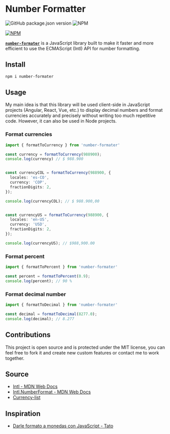 # Number Formatter

![GitHub package.json version](https://img.shields.io/github/package-json/v/dany-eduard/number-formater)
![NPM](https://img.shields.io/npm/l/number-formater)


[![NPM](https://nodei.co/npm/number-formater.png?downloads=true&downloadRank=true&stars=true)](https://nodei.co/npm/number-formater/)


[**`number-formater`**](https://www.npmjs.com/package/number-formater) is a JavaScript library built to make it faster and more efficient to use the ECMAScript (Intl) API for number formatting.

## Install

```zsh
npm i number-formater
```

## Usage

My main idea is that this library will be used client-side in JavaScript projects (Angular, React, Vue, etc.) to display decimal numbers and format currencies accurately and precisely without writing too much repetitive code. However, it can also be used in Node projects.  

### Format currencies  

```ts
import { formatToCurrency } from 'number-formater'

const currency = formatToCurrency(988900);
console.log(currency) // $ 988.900


const currencyCOL = formatToCurrency(988900, {
  locales: 'es-CO',
  currency: 'COP',
  fractionDigits: 2,
});

console.log(currencyCOL); // $ 988.900,00


const currencyUS = formatToCurrency(988900, {
  locales: 'en-US',
  currency: 'USD',
  fractionDigits: 2,
});

console.log(currencyUS); // $988,900.00

```  

### Format percent

```ts
import { formatToPercent } from 'number-formater'

const percent = formatToPercent(0.9);
console.log(percent); // 90 %

```  

### Format decimal number

```ts
import { formatToDecimal } from 'number-formater'

const decimal = formatToDecimal(8277.0);
console.log(decimal); // 8.277

```  

## Contributions

This project is open source and is protected under the MIT license, you can feel free to fork it and create new custom features or contact me to work together.

## Source
- [Intl - MDN Web Docs](https://developer.mozilla.org/en-US/docs/Web/JavaScript/Reference/Global_Objects/Intl)
- [Intl.NumberFormat - MDN Web Docs](https://developer.mozilla.org/en-US/docs/Web/JavaScript/Reference/Global_Objects/Intl/NumberFormat/NumberFormat)
- [Currency-list](https://github.dev/webplan-pro/currency-list/blob/main/src/currency-list.json)

## Inspiration
- [Darle formato a monedas con JavaScript - Tato](https://tato.la/darle-formato-a-monedas-con-javascript/)

